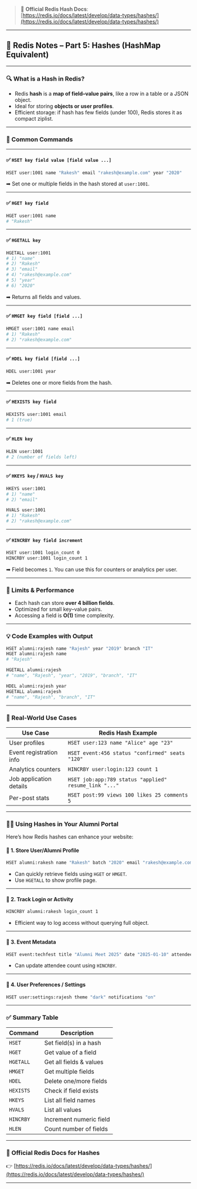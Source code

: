
> 🔗 **Official Redis Hash Docs**:  
[https://redis.io/docs/latest/develop/data-types/hashes/](https://redis.io/docs/latest/develop/data-types/hashes/)

---

## 📘 Redis Notes – Part 5: Hashes (HashMap Equivalent)

---

### 🔍 What is a Hash in Redis?

- Redis **hash** is a **map of field–value pairs**, like a row in a table or a JSON object.
- Ideal for storing **objects or user profiles**.
- Efficient storage: if hash has few fields (under 100), Redis stores it as compact ziplist.

---

### 🚀 Common Commands

---

#### ✅ `HSET key field value [field value ...]`

```bash
HSET user:1001 name "Rakesh" email "rakesh@example.com" year "2020"
```

➡ Set one or multiple fields in the hash stored at `user:1001`.

---

#### ✅ `HGET key field`

```bash
HGET user:1001 name
# "Rakesh"
```

---

#### ✅ `HGETALL key`

```bash
HGETALL user:1001
# 1) "name"
# 2) "Rakesh"
# 3) "email"
# 4) "rakesh@example.com"
# 5) "year"
# 6) "2020"
```

➡ Returns all fields and values.

---

#### ✅ `HMGET key field [field ...]`

```bash
HMGET user:1001 name email
# 1) "Rakesh"
# 2) "rakesh@example.com"
```

---

#### ✅ `HDEL key field [field ...]`

```bash
HDEL user:1001 year
```

➡ Deletes one or more fields from the hash.

---

#### ✅ `HEXISTS key field`

```bash
HEXISTS user:1001 email
# 1 (true)
```

---

#### ✅ `HLEN key`

```bash
HLEN user:1001
# 2 (number of fields left)
```

---

#### ✅ `HKEYS key` / `HVALS key`

```bash
HKEYS user:1001
# 1) "name"
# 2) "email"

HVALS user:1001
# 1) "Rakesh"
# 2) "rakesh@example.com"
```

---

#### ✅ `HINCRBY key field increment`

```bash
HSET user:1001 login_count 0
HINCRBY user:1001 login_count 1
```

➡ Field becomes `1`. You can use this for counters or analytics per user.

---

### 📏 Limits & Performance

- Each hash can store **over 4 billion fields**.
- Optimized for small key–value pairs.
- Accessing a field is **O(1)** time complexity.

---

### 💡 Code Examples with Output

```bash
HSET alumni:rajesh name "Rajesh" year "2019" branch "IT"
HGET alumni:rajesh name
# "Rajesh"

HGETALL alumni:rajesh
# "name", "Rajesh", "year", "2019", "branch", "IT"

HDEL alumni:rajesh year
HGETALL alumni:rajesh
# "name", "Rajesh", "branch", "IT"
```

---

### 🧠 Real-World Use Cases

| Use Case                | Redis Hash Example                                         |
|-------------------------|------------------------------------------------------------|
| User profiles           | `HSET user:123 name "Alice" age "23"`                     |
| Event registration info | `HSET event:456 status "confirmed" seats "120"`           |
| Analytics counters      | `HINCRBY user:login:123 count 1`                          |
| Job application details | `HSET job:app:789 status "applied" resume_link "..."`     |
| Per-post stats          | `HSET post:99 views 100 likes 25 comments 5`              |

---

### 🧑‍💻 Using Hashes in Your Alumni Portal

Here’s how Redis hashes can enhance your website:

#### 🔸 1. Store User/Alumni Profile

```bash
HSET alumni:rakesh name "Rakesh" batch "2020" email "rakesh@example.com"
```

- Can quickly retrieve fields using `HGET` or `HMGET`.
- Use `HGETALL` to show profile page.

---

#### 🔸 2. Track Login or Activity

```bash
HINCRBY alumni:rakesh login_count 1
```

- Efficient way to log access without querying full object.

---

#### 🔸 3. Event Metadata

```bash
HSET event:techfest title "Alumni Meet 2025" date "2025-01-10" attendees "120"
```

- Can update attendee count using `HINCRBY`.

---

#### 🔸 4. User Preferences / Settings

```bash
HSET user:settings:rajesh theme "dark" notifications "on"
```

---

### ✅ Summary Table

| Command       | Description                          |
|---------------|--------------------------------------|
| `HSET`        | Set field(s) in a hash               |
| `HGET`        | Get value of a field                 |
| `HGETALL`     | Get all fields & values              |
| `HMGET`       | Get multiple fields                  |
| `HDEL`        | Delete one/more fields               |
| `HEXISTS`     | Check if field exists                |
| `HKEYS`       | List all field names                 |
| `HVALS`       | List all values                      |
| `HINCRBY`     | Increment numeric field              |
| `HLEN`        | Count number of fields               |

---

### 🔗 Official Redis Docs for Hashes  
👉 [https://redis.io/docs/latest/develop/data-types/hashes/](https://redis.io/docs/latest/develop/data-types/hashes/)

---
